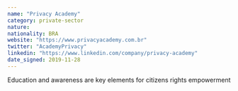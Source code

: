 ```yaml
---
name: "Privacy Academy"
category: private-sector
nature:
nationality: BRA
website: "https://www.privacyacademy.com.br"
twitter: "AcademyPrivacy"
linkedin: "https://www.linkedin.com/company/privacy-academy"
date_signed: 2019-11-28
---
```

Education and awareness are key elements for citizens rights empowerment
